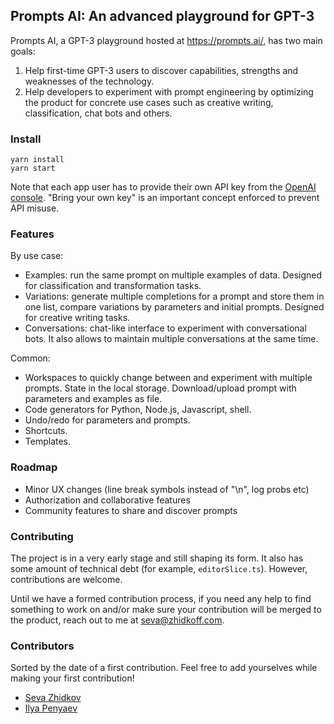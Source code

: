 ## Prompts AI: An advanced playground for GPT-3

Prompts AI, a GPT-3 playground hosted at https://prompts.ai/,
has two main goals:
1) Help first-time GPT-3 users to discover capabilities, strengths
and weaknesses of the technology.
2) Help developers to experiment with prompt engineering by optimizing
the product for concrete use cases such as creative writing, classification,
chat bots and others.

### Install

```shell script
yarn install 
yarn start
```

Note that each app user has to provide their own API key from the [OpenAI console](https://beta.openai.com/).
"Bring your own key" is an important concept enforced to prevent API misuse.

### Features

By use case:
* Examples: run the same prompt on multiple examples of data. Designed for 
classification and transformation tasks.
* Variations: generate multiple completions for a prompt and store them in one list,
compare variations by parameters and initial prompts.
Designed for creative writing tasks.
* Conversations: chat-like interface to experiment with conversational bots.
It also allows to maintain multiple conversations at the same time.

Common:
* Workspaces to quickly change between and experiment with multiple prompts.
State in the local storage. Download/upload prompt with parameters and examples 
as file.
* Code generators for Python, Node.js, Javascript, shell.
* Undo/redo for parameters and prompts.
* Shortcuts.
* Templates. 

### Roadmap

- Minor UX changes (line break symbols instead of "\n", log probs etc)
- Authorization and collaborative features
- Community features to share and discover prompts 

### Contributing

The project is in a very early stage and still shaping its form.
It also has some amount of technical debt (for example, `editorSlice.ts`).
However, contributions are welcome. 

Until we have a formed contribution process, if you need any help
 to find something to work on and/or make sure your contribution will be merged to the product, 
 reach out to me at seva@zhidkoff.com.

### Contributors

Sorted by the date of a first contribution. Feel free to add yourselves while making
 your first contribution!

- [Seva Zhidkov](https://github.com/sevazhidkov)
- [Ilya Penyaev](http://github.com/penyaev)
